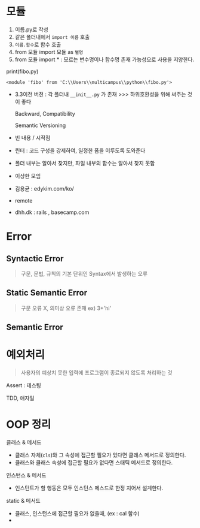 # 모듈

1. 이름.py로 작성
2. 같은 폴더내에서 `import 이름` 호출
3. `이름.함수`로 함수 호출
4. from 모듈 import 모듈 as `별명`
5. from 모듈 import * : 모르는 변수명이나 함수명 존재 가능성으로 사용을 지양한다.

print(fibo.py)

```
<module 'fibo' from 'C:\\Users\\multicampus\\python\\fibo.py'>
```

- 3.3이전 버전 : 각 폴더내 `__init__.py` 가 존재 >>> 하위호환성을 위해 써주는 것이 좋다

  Backward, Compatibility

  Semantic Versioning

- 빈 내용 / 시작점

- 린터 : 코드 구성을 강제하여, 일정한 폼을 이루도록 도와준다

- 폴더 내부는 알아서 찾지만, 파일 내부의 함수는 알아서 찾지 못함



- 이상한 모임
- 김용균 : edykim.com/ko/
- remote 
- dhh.dk : rails , basecamp.com



# Error

## Syntactic Error

> 구문, 문법, 규칙의 기본 단위인 Syntax에서 발생하는 오류

## Static Semantic Error

> 구문 오류 X, 의미상 오류 존재 ex) 3+'hi'

## Semantic Error



# 예외처리

> 사용자의 예상치 못한 입력에 프로그램이 종료되지 않도록 처리하는 것

Assert : 테스팅

TDD, 애자일

# OOP 정리

클래스 & 메서드

- 클래스 자체(`cls`)와 그 속성에 접근할 필요가 있다면 클래스 메서드로 정의한다.
- 클래스와 클래스 속성에 접근할 필요가 없다면 스태틱 메서드로 정의한다.

인스턴스 & 메서드

- 인스턴트가 할 행동은 모두 인스턴스 메스드로 한정 지어서 설계한다.

static & 메서드

- 클래스, 인스턴스에 접근할 필요가 없을때, (ex : cal 함수)
- 